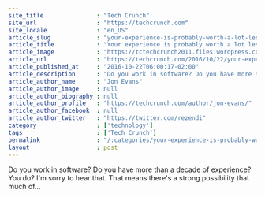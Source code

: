 ```yaml
---
site_title               : "Tech Crunch"
site_url                 : "https://techcrunch.com"
site_locale              : "en_US"
article_slug             : "your-experience-is-probably-worth-a-lot-less-than-you-think"
article_title            : "Your experience is probably worth a lot less than you think"
article_image            : "https://tctechcrunch2011.files.wordpress.com/2016/10/are_you_experienced.jpg?w=764&h=400&crop=1"
article_url              : "https://techcrunch.com/2016/10/22/your-experience-is-probably-worth-a-lot-less-than-you-think/"
article_published_at     : "2016-10-22T06:00:17-02:00"
article_description      : "Do you work in software? Do you have more than a decade of experience? You do? I'm sorry to hear that. That means there's a strong possibility that much of..."
article_author_name      : "Jon Evans"
article_author_image     : null
article_author_biography : null
article_author_profile   : "https://techcrunch.com/author/jon-evans/"
article_author_facebook  : null
article_author_twitter   : "https://twitter.com/rezendi"
category                 : ['technology']
tags                     : ['Tech Crunch']
permalink                : "/:categories/your-experience-is-probably-worth-a-lot-less-than-you-think/"
layout                   : post
---
```


Do you work in software? Do you have more than a decade of experience? You do? I'm sorry to hear that. That means there's a strong possibility that much of...
